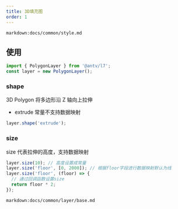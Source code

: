 ```yaml
---
title: 3D填充图
order: 1
---
```

`markdown:docs/common/style.md`

## 使用

```javascript
import { PolygonLayer } from '@antv/l7';
const layer = new PolygonLayer();
```

### shape

3D Polygon 将多边形沿 Z 轴向上拉伸

- extrude 常量不支持数据映射

```javascript
layer.shape('extrude');
```

### size

size 代表拉伸的高度，支持数据映射

```javascript
layer.size(10); // 高度设置成常量
layer.size('floor', [0, 2000]); // 根据floor字段进行数据映射默认为线
layer.size('floor', (floor) => {
  // 通过回调函数设置size
  return floor * 2;
});
```

`markdown:docs/common/layer/base.md`
